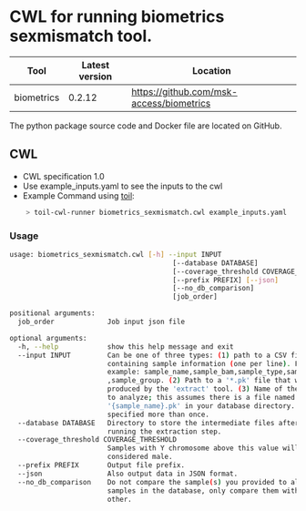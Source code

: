 # CWL for running biometrics sexmismatch tool.

| Tool | Latest version | Location |
|--- |--- |--- |
| biometrics   | 0.2.12   |  <https://github.com/msk-access/biometrics> |

The python package source code and Docker file are located on GitHub.

## CWL

- CWL specification 1.0
- Use example_inputs.yaml to see the inputs to the cwl
- Example Command using [toil](https://toil.readthedocs.io):

```bash
    > toil-cwl-runner biometrics_sexmismatch.cwl example_inputs.yaml
```

### Usage

```bash
usage: biometrics_sexmismatch.cwl [-h] --input INPUT
                                        [--database DATABASE]
                                        [--coverage_threshold COVERAGE_THRESHOLD]
                                        [--prefix PREFIX] [--json]
                                        [--no_db_comparison]
                                        [job_order]

positional arguments:
  job_order             Job input json file

optional arguments:
  -h, --help            show this help message and exit
  --input INPUT         Can be one of three types: (1) path to a CSV file
                        containing sample information (one per line). For
                        example: sample_name,sample_bam,sample_type,sample_sex
                        ,sample_group. (2) Path to a '*.pk' file that was
                        produced by the 'extract' tool. (3) Name of the sample
                        to analyze; this assumes there is a file named
                        '{sample_name}.pk' in your database directory. Can be
                        specified more than once.
  --database DATABASE   Directory to store the intermediate files after
                        running the extraction step.
  --coverage_threshold COVERAGE_THRESHOLD
                        Samples with Y chromosome above this value will be
                        considered male.
  --prefix PREFIX       Output file prefix.
  --json                Also output data in JSON format.
  --no_db_comparison    Do not compare the sample(s) you provided to all
                        samples in the database, only compare them with each
                        other.
```
